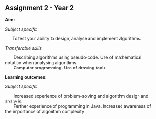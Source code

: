 ## Assignment 2 - Year 2
**Aim:**

*Subject specific*

&nbsp;&nbsp;&nbsp;&nbsp;&nbsp;&nbsp;To test your ability to design, analyse and implement algorithms.
 
*Transferable skills*

&nbsp;&nbsp;&nbsp;&nbsp;&nbsp;&nbsp; Describing algorithms using pseudo-code. Use of mathematical notation when analysing algorithms.<br> &nbsp;&nbsp;&nbsp;&nbsp;&nbsp;&nbsp; Computer programming. Use of drawing tools.

**Learning outcomes:**

*Subject specific*

&nbsp;&nbsp;&nbsp;&nbsp;&nbsp;&nbsp; Increased experience of problem-solving and algorithm design and analysis.<br>
&nbsp;&nbsp;&nbsp;&nbsp;&nbsp;&nbsp; Further experience of programming in Java. Increased awareness of the importance of algorithm complexity
